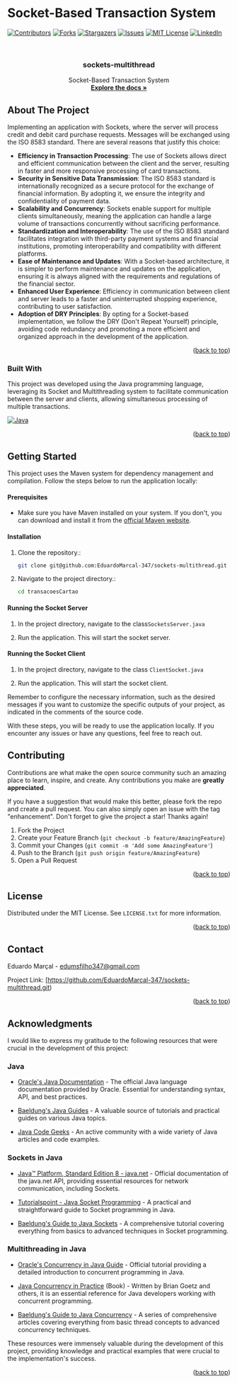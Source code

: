 # Socket-Based Transaction System

<!-- PROJECT SHIELDS -->
<!--
*** I'm using markdown "reference style" links for readability.
*** Reference links are enclosed in brackets [ ] instead of parentheses ( ).
*** See the bottom of this document for the declaration of the reference variables
*** for contributors-url, forks-url, etc. This is an optional, concise syntax you may use.
*** https://www.markdownguide.org/basic-syntax/#reference-style-links
-->
[![Contributors][contributors-shield]][contributors-url]
[![Forks][forks-shield]][forks-url]
[![Stargazers][stars-shield]][stars-url]
[![Issues][issues-shield]][issues-url]
[![MIT License][license-shield]][license-url]
[![LinkedIn][linkedin-shield]][linkedin-url]



<!-- PROJECT LOGO -->
<br />
<div align="center">
<!--   <a href="https://github.com/othneildrew/Best-README-Template">
    <img src="images/logo.png" alt="Logo" width="80" height="80">
  </a> todo !!!-->

  <h3 align="center">sockets-multithread</h3>

  <p align="center">
    Socket-Based Transaction System
    <br />
    <a href="https://github.com/EduardoMarcal-347/sockets-multithread/"><strong>Explore the docs »</strong></a>
  </p>
</div>

<!-- ABOUT THE PROJECT -->
## About The Project

Implementing an application with Sockets, where the server will process credit and debit card purchase requests. Messages will be exchanged using the ISO 8583 standard. There are several reasons that justify this choice:

* **Efficiency in Transaction Processing**: The use of Sockets allows direct and efficient communication between the client and the server, resulting in faster and more responsive processing of card transactions.
* **Security in Sensitive Data Transmission**: The ISO 8583 standard is internationally recognized as a secure protocol for the exchange of financial information. By adopting it, we ensure the integrity and confidentiality of payment data.
* **Scalability and Concurrency**: Sockets enable support for multiple clients simultaneously, meaning the application can handle a large volume of transactions concurrently without sacrificing performance.
* **Standardization and Interoperability**: The use of the ISO 8583 standard facilitates integration with third-party payment systems and financial institutions, promoting interoperability and compatibility with different platforms.
* **Ease of Maintenance and Updates**: With a Socket-based architecture, it is simpler to perform maintenance and updates on the application, ensuring it is always aligned with the requirements and regulations of the financial sector.
* **Enhanced User Experience**: Efficiency in communication between client and server leads to a faster and uninterrupted shopping experience, contributing to user satisfaction.
* **Adoption of DRY Principles**: By opting for a Socket-based implementation, we follow the DRY (Don't Repeat Yourself) principle, avoiding code redundancy and promoting a more efficient and organized approach in the development of the application.


<p align="right">(<a href="#readme-top">back to top</a>)</p>



### Built With

This project was developed using the Java programming language, leveraging its Socket and Multithreading system to facilitate communication between the server and clients, allowing simultaneous processing of multiple transactions.

[![Java][java.io]][java-url]


<p align="right">(<a href="#readme-top">back to top</a>)</p>



<!-- GETTING STARTED -->
## Getting Started

This project uses the Maven system for dependency management and compilation. Follow the steps below to run the application locally:

#### Prerequisites

- Make sure you have Maven installed on your system. If you don't, you can download and install it from the [official Maven website](https://maven.apache.org/download.cgi).

#### Installation

1. Clone the repository.:

    ```bash
    git clone git@github.com:EduardoMarcal-347/sockets-multithread.git
    ```

2. Navigate to the project directory.:

    ```bash
    cd transacoesCartao
    ```
    
#### Running the Socket Server

1. In the project directory, navigate to the class`SocketsServer.java`

2. Run the application. This will start the socket server.

#### Running the Socket Client 

1. In the project directory, navigate to the class `ClientSocket.java`

2. Run the application. This will start the socket client.

Remember to configure the necessary information, such as the desired messages if you want to customize the specific outputs of your project, as indicated in the comments of the source code.

With these steps, you will be ready to use the application locally. If you encounter any issues or have any questions, feel free to reach out.

<!-- CONTRIBUTING -->
## Contributing

Contributions are what make the open source community such an amazing place to learn, inspire, and create. Any contributions you make are **greatly appreciated**.

If you have a suggestion that would make this better, please fork the repo and create a pull request. You can also simply open an issue with the tag "enhancement".
Don't forget to give the project a star! Thanks again!

1. Fork the Project
2. Create your Feature Branch (`git checkout -b feature/AmazingFeature`)
3. Commit your Changes (`git commit -m 'Add some AmazingFeature'`)
4. Push to the Branch (`git push origin feature/AmazingFeature`)
5. Open a Pull Request

<p align="right">(<a href="#readme-top">back to top</a>)</p>



<!-- LICENSE -->
## License

Distributed under the MIT License. See `LICENSE.txt` for more information.

<p align="right">(<a href="#readme-top">back to top</a>)</p>



<!-- CONTACT -->
## Contact

Eduardo Marçal - edumsfilho347@gmail.com

Project Link: [https://github.com/EduardoMarcal-347/sockets-multithread.git)

<p align="right">(<a href="#readme-top">back to top</a>)</p>



<!-- ACKNOWLEDGMENTS -->
## Acknowledgments

I would like to express my gratitude to the following resources that were crucial in the development of this project:

### Java

* [Oracle's Java Documentation](https://docs.oracle.com/en/java/) - The official Java language documentation provided by Oracle. Essential for understanding syntax, API, and best practices.

* [Baeldung's Java Guides](https://www.baeldung.com/guides) - A valuable source of tutorials and practical guides on various Java topics.

* [Java Code Geeks](https://www.javacodegeeks.com/) - An active community with a wide variety of Java articles and code examples.

### Sockets in Java

* [Java™ Platform, Standard Edition 8 - java.net](https://docs.oracle.com/javase/8/docs/api/java/net/package-summary.html) - Official documentation of the java.net API, providing essential resources for network communication, including Sockets.

* [Tutorialspoint - Java Socket Programming](https://www.tutorialspoint.com/java/java_networking.htm) - A practical and straightforward guide to Socket programming in Java.

* [Baeldung's Guide to Java Sockets](https://www.baeldung.com/java-sockets) - A comprehensive tutorial covering everything from basics to advanced techniques in Socket programming.

### Multithreading in Java

* [Oracle's Concurrency in Java Guide](https://docs.oracle.com/javase/tutorial/essential/concurrency/) - Official tutorial providing a detailed introduction to concurrent programming in Java.

* [Java Concurrency in Practice](https://www.oreilly.com/library/view/java-concurrency-in/0321349601/) (Book) - Written by Brian Goetz and others, it is an essential reference for Java developers working with concurrent programming.

* [Baeldung's Guide to Java Concurrency](https://www.baeldung.com/java-concurrency) - A series of comprehensive articles covering everything from basic thread concepts to advanced concurrency techniques.

These resources were immensely valuable during the development of this project, providing knowledge and practical examples that were crucial to the implementation's success.

<p align="right">(<a href="#readme-top">back to top</a>)</p>



<!-- MARKDOWN LINKS & IMAGES -->
<!-- https://www.markdownguide.org/basic-syntax/#reference-style-links -->
[contributors-shield]: https://img.shields.io/github/contributors/EduardoMarcal-347/sockets-multithread.svg?style=for-the-badge
[contributors-url]: https://github.com/EduardoMarcal-347/sockets-multithread/graphs/contributors
[forks-shield]: https://img.shields.io/github/forks/EduardoMarcal-347/sockets-multithread.svg?style=for-the-badge
[forks-url]: https://github.com/EduardoMarcal-347/sockets-multithread/network/members
[stars-shield]: https://img.shields.io/github/stars/EduardoMarcal-347/sockets-multithread.svg?style=for-the-badge
[stars-url]: https://github.com/EduardoMarcal-347/sockets-multithread/stargazers
[issues-shield]: https://img.shields.io/github/issues/EduardoMarcal-347/sockets-multithread.svg?style=for-the-badge
[issues-url]: https://github.com/EduardoMarcal-347/sockets-multithread/issues
[license-shield]: https://img.shields.io/github/license/EduardoMarcal-347/sockets-multithread.svg?style=for-the-badge
[license-url]: https://github.com/EduardoMarcal-347/sockets-multithread/blob/master/LICENSE.txt
[linkedin-shield]: https://img.shields.io/badge/-LinkedIn-black.svg?style=for-the-badge&logo=linkedin&colorB=555
[linkedin-url]: https://br.linkedin.com/in/eduardo-marcal-de-souza-filho
[java.io]: https://img.shields.io/badge/Java-f89820?style=for-the-badge&logo=java&logoColor=61DAFB
[java-url]: [https://nextjs.org/](https://docs.oracle.com/en/java/)
